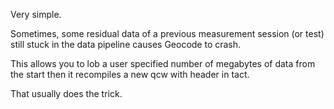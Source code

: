 Very simple. 

Sometimes, some residual data of a previous measurement session (or test) still stuck in the data pipeline causes Geocode to crash. 

This allows you to lob a user specified number of megabytes of data from the start then it recompiles a new qcw with header in tact. 

That usually does the trick. 
